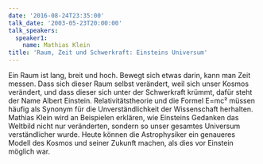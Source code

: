 ```yaml
---
date: '2016-08-24T23:35:00'
talk_date: '2003-05-23T20:00:00'
talk_speakers:
  speaker1:
    name: Mathias Klein
title: 'Raum, Zeit und Schwerkraft: Einsteins Universum'
---
```

Ein Raum ist lang, breit und hoch. Bewegt sich etwas darin, kann man Zeit messen. Dass sich dieser Raum selbst verändert, weil sich unser Kosmos verändert, und dass dieser sich unter der Schwerkraft krümmt, dafür steht der Name Albert Einstein. Relativitätstheorie und die Formel E=mc² müssen häufig als Synonym für die Unverständlichkeit der Wissenschaft herhalten. Mathias Klein wird an Beispielen erklären, wie Einsteins Gedanken das Weltbild nicht nur veränderten, sondern so unser gesamtes Universum verständlicher wurde. Heute können die Astrophysiker ein genaueres Modell des Kosmos und seiner Zukunft machen, als dies vor Einstein möglich war. 